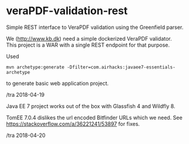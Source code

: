 # veraPDF-validation-rest
Simple REST interface to VeraPDF validation using the Greenfield parser.

We (http://www.kb.dk) need a simple dockerized VeraPDF validator.   
This project is a WAR with a single REST endpoint for that purpose.

Used

    mvn archetype:generate -Dfilter=com.airhacks:javaee7-essentials-archetype
    
to generate basic web application project.

/tra 2018-04-19

Java EE 7 project works out of the box with Glassfish 4 and Wildfly 8.

TomEE 7.0.4 dislikes the url encoded Bitfinder URLs which we need.  See https://stackoverflow.com/a/36221241/53897 for fixes.


/tra 2018-04-20

